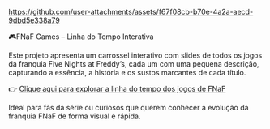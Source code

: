 https://github.com/user-attachments/assets/f67f08cb-b70e-4a2a-aecd-9dbd5e338a79

🎮FNaF Games – Linha do Tempo Interativa

Este projeto apresenta um carrossel interativo com slides de todos os jogos da franquia Five Nights at Freddy’s, cada um com uma pequena descrição, capturando a essência, a história e os sustos marcantes de cada título.

👉 [Clique aqui para explorar a linha do tempo dos jogos de FNaF](https://2-five-nights-at-freddy-s.vercel.app/)

Ideal para fãs da série ou curiosos que querem conhecer a evolução da franquia FNaF de forma visual e rápida.
